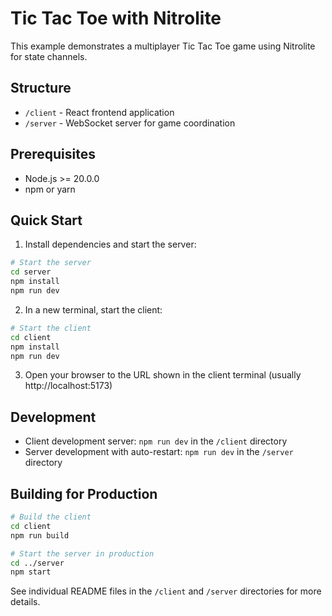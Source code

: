 # Tic Tac Toe with Nitrolite

This example demonstrates a multiplayer Tic Tac Toe game using Nitrolite for state channels.

## Structure

- `/client` - React frontend application
- `/server` - WebSocket server for game coordination

## Prerequisites

- Node.js >= 20.0.0
- npm or yarn

## Quick Start

1. Install dependencies and start the server:

```bash
# Start the server
cd server
npm install
npm run dev
```

2. In a new terminal, start the client:

```bash
# Start the client
cd client
npm install
npm run dev
```

3. Open your browser to the URL shown in the client terminal (usually http://localhost:5173)

## Development

- Client development server: `npm run dev` in the `/client` directory
- Server development with auto-restart: `npm run dev` in the `/server` directory

## Building for Production

```bash
# Build the client
cd client
npm run build

# Start the server in production
cd ../server
npm start
```

See individual README files in the `/client` and `/server` directories for more details.